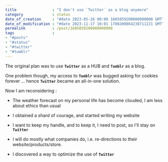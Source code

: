```yaml
---
title                : "I don't use `Twitter` as a blog anymore"
category             : status
date_of_creation     : "#date 2023-05-26 00:00 1685059200000000008 GMT"
date_of_modification : "#date 2023-11-17 10:01 1700200864238711221 GMT"
permalink            : /post/1685059200000000008
tags                 : 
- "#posts"
- "#status"
- "#twitter"
- "#tumblr"
---
```


The original plan was to use __`Twitter`__ as a HUB and __`Tumblr`__ as a blog.
 
One problem though, my access to __`Tumblr`__ was bugged asking for cookies forever ... hence __`Twitter`__ became an all-in-one solution.

Now I am reconsidering :

- The weather forecast on my personal life has become clouded, I am less about ethics than usual

- I obtained a shard of courage, and started writing my website

- I want to keep my handle, and to keep it, I need to post, so I'll stay on __`Twitter`__
 
- I will do mostly what companies do, i.e. re-directions to their website/products/store.

- I discovered a way to optimize the use of __`Twitter`__